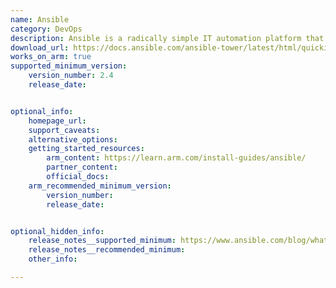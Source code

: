 ```yaml
---
name: Ansible
category: DevOps
description: Ansible is a radically simple IT automation platform that makes your applications and systems easier to deploy and maintain.
download_url: https://docs.ansible.com/ansible-tower/latest/html/quickinstall/download_tower.html
works_on_arm: true
supported_minimum_version:
    version_number: 2.4
    release_date: 


optional_info:
    homepage_url: 
    support_caveats:
    alternative_options:
    getting_started_resources:
        arm_content: https://learn.arm.com/install-guides/ansible/
        partner_content:
        official_docs: 
    arm_recommended_minimum_version:
        version_number: 
        release_date:


optional_hidden_info:
    release_notes__supported_minimum: https://www.ansible.com/blog/whats-new-in-ansible-automation-platform-2.4
    release_notes__recommended_minimum:
    other_info: 

---
```

